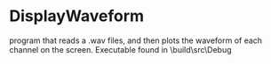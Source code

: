 # DisplayWaveform
program that reads a .wav files, and then plots the waveform of each channel on the screen. Executable found in \build\src\Debug
